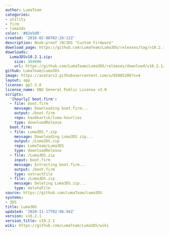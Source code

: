 ```yaml
---
author: LumaTeam
categories:
- utility
- firm
- luma3ds
color: '#82e5d9'
created: '2016-02-08T02:26:12Z'
description: Noob-proof (N)3DS "Custom Firmware"
download_page: https://github.com/LumaTeam/Luma3DS/releases/tag/v10.2.1
downloads:
  Luma3DSv10.2.1.zip:
    size: 364996
    url: https://github.com/LumaTeam/Luma3DS/releases/download/v10.2.1/Luma3DSv10.2.1.zip
github: LumaTeam/Luma3DS
image: https://avatars3.githubusercontent.com/u/65085206?v=4
layout: app
license: gpl-3.0
license_name: GNU General Public License v3.0
scripts:
  '[hourly] boot.firm':
  - file: boot.firm
    message: Downloading boot.firm...
    output: /boot.firm
    repo: hax0kartik/luma-hourlies
    type: downloadRelease
  boot.firm:
  - file: Luma3DS.*.zip
    message: Downloading Luma3DS zip...
    output: /Luma3DS.zip
    repo: LumaTeam/Luma3DS
    type: downloadRelease
  - file: /Luma3DS.zip
    input: boot.firm
    message: Extracting boot.firm...
    output: /boot.firm
    type: extractFile
  - file: /Luma3DS.zip
    message: Deleting Luma3DS.zip...
    type: deleteFile
source: https://github.com/LumaTeam/Luma3DS
systems:
- 3DS
title: Luma3DS
updated: '2020-11-17T02:06:56Z'
version: v10.2.1
version_title: v10.2.1
wiki: https://github.com/LumaTeam/Luma3DS/wiki
---
```


